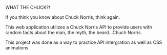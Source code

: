 WHAT THE CHUCK?!

If you think you know about Chuck Norris, think again.

This web application utilizes a Chuck Norris API to provide users with random facts about the man, the myth, the beard...Chuch Norris.

This project was done as a way to practice API intergration as well as CSS animations. 
